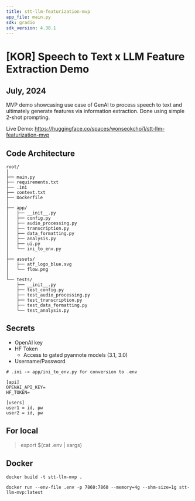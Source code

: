 ```yaml
---
title: stt-llm-featurization-mvp
app_file: main.py
sdk: gradio
sdk_version: 4.38.1
---
```

# [KOR] Speech to Text x LLM Feature Extraction Demo
July, 2024
---

MVP demo showcasing use case of GenAI to process speech to text and ultimately generate features via information extraction. Done using simple 2-shot prompting. 

Live Demo: https://huggingface.co/spaces/wonseokchoi1/stt-llm-featurization-mvp 

## Code Architecture
```
root/
│
├── main.py
├── requirements.txt
├── .ini
├── context.txt
├── Dockerfile
│
├── app/
│   ├── __init__.py
│   ├── config.py
│   ├── audio_processing.py
│   ├── transcription.py
│   ├── data_formatting.py
│   ├── analysis.py
│   ├── ui.py
│   └── ini_to_env.py
│
├── assets/
│   ├── atf_logo_blue.svg
│   └── flow.png
│
└── tests/
    ├── __init__.py
    ├── test_config.py
    ├── test_audio_processing.py
    ├── test_transcription.py
    ├── test_data_formatting.py
    └── test_analysis.py
```

## Secrets
- OpenAI key
- HF Token
    - Access to gated pyannote models (3.1, 3.0)
- Username/Password
```
# .ini -> app/ini_to_env.py for conversion to .env

[api]
OPENAI_API_KEY=
HF_TOKEN=

[users]
user1 = id, pw
user2 = id, pw
```

## For local
> export $(cat .env | xargs)

## Docker
```
docker build -t stt-llm-mvp .

docker run --env-file .env -p 7860:7860 --memory=4g --shm-size=1g stt-llm-mvp:latest
```